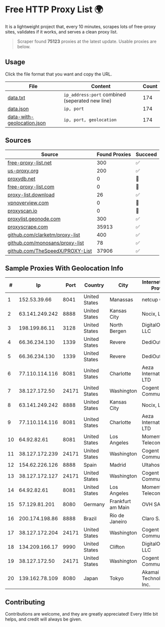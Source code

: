 
# Free HTTP Proxy List 🌍

It is a lightweight project that, every 10 minutes, scrapes lots of free-proxy sites, validates if it works, and serves a clean proxy list.


> Scraper found **75123** proxies at the latest update. Usable proxies are below.

## Usage

Click the file format that you want and copy the URL.


|File|Content|Count|
|----|-------|-----|
|[data.txt](https://raw.githubusercontent.com/themiralay/Proxy-List-World/master/data.txt)|`ip_address:port` combined (seperated new line)|174|
|[data.json](https://raw.githubusercontent.com/themiralay/Proxy-List-World/master/data.json)|`ip, port`|174|
|[data-with-geolocation.json](https://raw.githubusercontent.com/themiralay/Proxy-List-World/master/data-with-geolocation.json)|`ip, port, geolocation`|174|

## Sources

|Source|Found Proxies|Succeed|
|------|-------------|-------|
|[free-proxy-list.net](https://free-proxy-list.net)|300|✅|
|[us-proxy.org](https://www.us-proxy.org)|200|✅|
|[proxydb.net](http://proxydb.net)|0|🚫|
|[free-proxy-list.com](https://free-proxy-list.com/?page=&port=&type%5B%5D=http&type%5B%5D=https&up_time=0&search=Search)|0|🚫|
|[proxy-list.download](https://www.proxy-list.download/HTTP)|26|✅|
|[vpnoverview.com](https://vpnoverview.com/privacy/anonymous-browsing/free-proxy-servers)|0|🚫|
|[proxyscan.io](https://www.proxyscan.io)|0|🚫|
|[proxylist.geonode.com](https://proxylist.geonode.com/api/proxy-list?limit=300&page=1&sort_by=lastChecked&sort_type=desc&protocols=http,https)|300|✅|
|[proxyscrape.com](https://api.proxyscrape.com/v2/?request=displayproxies&protocol=http&timeout=10000&country=all&ssl=all&anonymity=all)|35913|✅|
|[github.com/clarketm/proxy-list](https://raw.githubusercontent.com/clarketm/proxy-list/master/proxy-list-raw.txt)|400|✅|
|[github.com/monosans/proxy-list](https://raw.githubusercontent.com/monosans/proxy-list/main/proxies/http.txt)|78|✅|
|[github.com/TheSpeedX/PROXY-List](https://raw.githubusercontent.com/TheSpeedX/PROXY-List/master/http.txt)|37906|✅|


## Sample Proxies With Geolocation Info

|#|Ip|Port|Country|City|Internet Service Provider|
|-|--|----|-------|----|-------------------------|
|1|152.53.39.66|8041|United States|Manassas|netcup GmbH|
|2|63.141.249.242|8888|United States|Kansas City|Nocix, LLC|
|3|198.199.86.11|3128|United States|North Bergen|DigitalOcean, LLC|
|4|66.36.234.130|1339|United States|Revere|DediOutlet, LLC|
|5|66.36.234.130|1339|United States|Revere|DediOutlet, LLC|
|6|77.110.114.116|8081|United States|Charlotte|Aeza International LTD|
|7|38.127.172.50|24171|United States|Washington|Cogent Communications|
|8|63.141.249.242|8888|United States|Kansas City|Nocix, LLC|
|9|77.110.114.116|8081|United States|Charlotte|Aeza International LTD|
|10|64.92.82.61|8081|United States|Los Angeles|Momentum Telecom, Inc.|
|11|38.127.172.239|24171|United States|Washington|Cogent Communications|
|12|154.62.226.126|8888|Spain|Madrid|Ultahost, Inc.|
|13|38.127.172.127|24171|United States|Washington|Cogent Communications|
|14|64.92.82.61|8081|United States|Los Angeles|Momentum Telecom, Inc.|
|15|57.129.81.201|8080|Germany|Frankfurt am Main|OVH SAS|
|16|200.174.198.86|8888|Brazil|Rio de Janeiro|Claro S.A|
|17|38.127.172.204|24171|United States|Washington|Cogent Communications|
|18|134.209.166.17|9990|United States|Clifton|DigitalOcean, LLC|
|19|38.127.172.50|24171|United States|Washington|Cogent Communications|
|20|139.162.78.109|8080|Japan|Tokyo|Akamai Technologies, Inc.|



## Contributing

Contributions are welcome, and they are greatly appreciated! Every
little bit helps, and credit will always be given.


